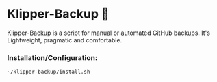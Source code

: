 # Klipper-Backup 💾
Klipper-Backup is a script for manual or automated GitHub backups. It's Lightweight, pragmatic and comfortable.


### Installation/Configuration:
```shell
~/klipper-backup/install.sh
```
